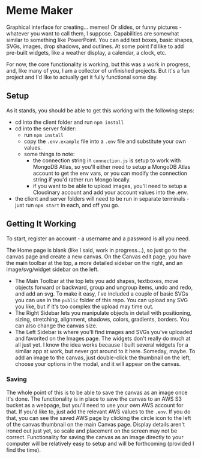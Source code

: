 # Meme Maker

Graphical interface for creating... memes! Or slides, or funny pictures - whatever you want to call them, I suppose. Capabilities are somewhat similar to something like PowerPoint. You can add text boxes, basic shapes, SVGs, images, drop shadows, and outlines. At some point I'd like to add pre-built widgets, like a weather display, a calendar, a clock, etc.

For now, the core functionality is working, but this was a work in progress, and, like many of you, I am a collector of unfinished projects. But it's a fun project and I'd like to actually get it fully functional some day.

## Setup
As it stands, you should be able to get this working with the following steps:
- cd into the client folder and run `npm install`
- cd into the server folder:
  - run `npm install`
  - copy the `.env.example` file into a `.env` file and substitute your own values.
  - some things to note:
      - the connection string in `connection.js` is setup to work with MongoDB Atlas, so you'll either need to setup a MongoDB Atlas account to get the env vars, or you can modify the connection string if you'd rather run Mongo locally.
      - if you want to be able to upload images, you'll need to setup a Cloudinary account and add your account values into the .env.
- the client and server folders will need to be run in separate terminals - just run `npm start` in each, and off you go.

## Getting It Working
To start, register an account - a username and a password is all you need.

The Home page is blank (like I said, work in progress...), so just go to the canvas page and create a new canvas.
On the Canvas edit page, you have the main toolbar at the top, a more detailed sidebar on the right, and an image/svg/widget sidebar on the left.
- The Main Toolbar at the top lets you add shapes, textboxes, move objects forward or backward, group and ungroup items, undo and redo, and add an svg. To make it easy, I've included a couple of basic SVGs you can use in the `public` folder of this repo. You can upload any SVG you like, but if it's too complex the upload may time out.
- The Right Sidebar lets you manipulate objects in detail with positioning, sizing, stretching, alignment, shadows, colors, gradients, borders. You can also change the canvas size.
- The Left Sidebar is where you'll find images and SVGs you've uploaded and favorited on the Images page. The widgets don't really do much at all just yet. I know the idea works because I built several widgets for a similar app at work, but never got around to it here. Someday, maybe. To add an image to the canvas, just double-click the thumbnail on the left, choose your options in the modal, and it will appear on the canvas.

### Saving
The whole point of this is to be able to save the canvas as an image once it's done. The functionality is in place to save the canvas to an AWS S3 bucket as a webpage, but you'll need to use your own AWS account for that. If you'd like to, just add the relevant AWS values to the `.env`. If you do that, you can see the saved AWS page by clicking the circle icon to the left of the canvas thumbnail on the main Canvas page. Display details aren't ironed out just yet, so scale and placement on the screen may not be correct. Functionality for saving the canvas as an image directly to your computer will be relatively easy to setup and will be forthcoming (provided I find the time).